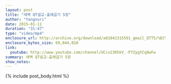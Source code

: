 ```yaml
---
layout: post
title: "새벽 QT설교-출애굽기 5장"
author: "Yangnuri"
date: 2015-01-11
duration: "31:47"
type: "video/mp4"
enclosure_url: http://archive.org/download/a01041315591_gmail_QTT5/%EC%83%88%EB%B2%BDQT%EC%84%A4%EA%B5%90%20-%20%EC%B6%9C%EC%95%A0%EA%B5%BD%EA%B8%B0%205%EC%9E%A5.mp4
enclosure_bytes_size: 69,044,010 
link:
  youtube: http://www.youtube.com/channel/UCcx23KhkV_-P7ZygYCq8wFw
summary: 새벽 QT설교-출애굽기 5장
show_notes:
---
```


{% include post_body.html %}
